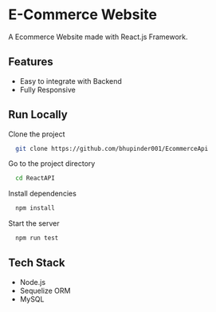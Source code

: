 # E-Commerce Website

A Ecommerce Website made with React.js Framework.


## Features

- Easy to integrate with Backend
- Fully Responsive



## Run Locally

Clone the project

```bash
  git clone https://github.com/bhupinder001/EcommerceApi
```

Go to the project directory

```bash
  cd ReactAPI
```

Install dependencies

```bash
  npm install
```

Start the server

```bash
  npm run test
```



## Tech Stack

* Node.js
* Sequelize ORM
* MySQL



